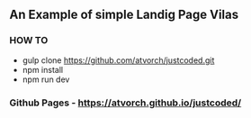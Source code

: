 ## An Example of simple Landig Page Vilas

### HOW TO
* gulp clone https://github.com/atvorch/justcoded.git
* npm install
* npm run dev

### Github Pages - https://atvorch.github.io/justcoded/


